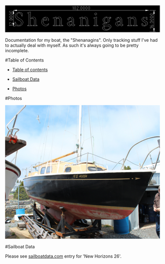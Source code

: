 ![](drawings/Title.png)

Documentation for my boat, the "Shenanagins". Only tracking stuff I've had to actually deal with myself.
As such it's always going to be pretty incomplete.

#Table of Contents

 * [Table of contents](#table-of-contents)
 * [Sailboat Data](#sailboat-data)

 * [Photos](#photos)

#Photos

![](photos/Sambro0.jpg)

#Sailboat Data

Please see [sailboatdata.com](http://sailboatdata.com/viewrecord.asp?class_id=2925) entry for 'New Horizons 26'.
